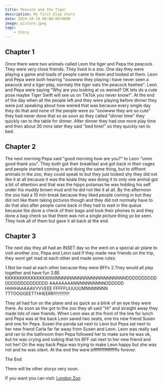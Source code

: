```yaml
---
title: Peacock and the Tiger
description: My first blog story
date: 2024-10-19 00:00:00+0000
image: picture.jpeg
tags:
    - Story
---
```


## Chapter 1 

Once there were two animals called Leon the tiger and Pepa the peacock. They were very close friends. They lived in a zoo. One day they were playing a game and loads of people came to them and looked at them. Leon and Pepa were both hearing "ooowww they playing  i have never seen a peacock and a tiger play, normaly the tiger eats the peacock heehee". Leon and Pepa were saying "Why are you looking at us weired? OK lets do a cute pose maybe Tiger Swift will see us on TikTok you never know!". At the end of the day when all the people left and they were playing before dinner they were just speaking about how weired that was because every single day they do that and none of the people were so "ooowww they are so cute" they had never done that so as soon as they called "dinner time" they quickly ran to the table for dinner. After dinner they had one more play time and then about 30 mins later they said "bed time!" so they quickly ran to bed.

## Chapter 2

The next morning Pepa said "good morning how are you?" to Leon "umm good thank you". They both got their breakfast and got back in their cages and people started coming in and doing the same thing, but to diffrent animals in the zoo, they could speak to but they just looked shy they did not like it at all because it was the koala they was doing it to only one animal got a bit of attention and that was the hippo potamas he was hidding his self under his muddy brown mud and he did not like it at all. By the afternoon the zoo had a 10 min break because they liked people coming in but they did not like them taking pictures though and they did not normally have to do that also after people came back in they had to wait in the queue because the done a check of their bags and took their phones to and they done a bag check so that there was not a single picture thing yo be seen. They took all of them but gave it all back at the end.

## Chapter 3 

The next day they all had an INSET day so the went on a special air plane to visit another zoo, Pepa and Leon said if they made new friends on the trip, they wont get mad at each other and made some rules:

1.Not be mad at each other because they were BFFs
2.They would all play together and have fun
3.BE KKKKKKKKKKKKKKIIIIIIIIINNNNNNNNNNNNNNNNNNNNNNDDDDDDDDDDDDDDDDDDDDDDDD AAAAAAAANNNNNNNNNNDDDDDD HHHHAAAAAVVVVEEE  FFFFFUUUUUMNNNNNNN TTTOOGGEETTHHEERR!!!!!!!!!!!!!

They all had fun on the plane and as quick as a blink of an eye they were there. As soon as the got to the zoo they all said "Hi" and straight away they made lots of new friends. When Leon was at the front of the line for lunch and Pepa was at the back Leon saved two seats, one his new friend Susen and one for Pepa. Susen the panda sat next to Leon but Pepa sat next to her new friend Carla far far away from Susen and Leon. Leon was really sad and ran to the bathroom then Pepa followed her to make sure he was ok, but he was crying and sobing that his BFF sat next to her new friend and not her! On the way back Pepa was trying to make Leon happy but she was not and he was silent. At the end the were bfffffffffffffffffs forever.

The End 

There will be other storys very soon.

If you want you can visit: [London Zoo](https://www.londonzoo.org/)
